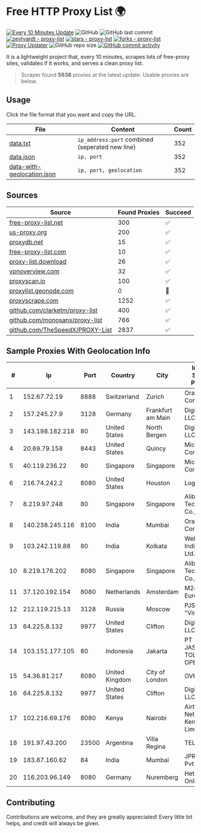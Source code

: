 
# Free HTTP Proxy List 🌍

[![Every 10 Minutes Update](https://github.com/mertguvencli/http-proxy-list/actions/workflows/main.yml/badge.svg?branch=main)](https://github.com/mertguvencli/http-proxy-list/actions/workflows/main.yml)
![GitHub](https://img.shields.io/github/license/mertguvencli/http-proxy-list)
![GitHub last commit](https://img.shields.io/github/last-commit/mertguvencli/http-proxy-list)
[![zevtyardt - proxy-list](https://img.shields.io/static/v1?label=zevtyardt&message=proxy-list&color=blue&logo=github)](https://github.com/zevtyardt/proxy-list "Go to GitHub repo")
[![stars - proxy-list](https://img.shields.io/github/stars/zevtyardt/proxy-list?style=social)](https://github.com/zevtyardt/proxy-list)
[![forks - proxy-list](https://img.shields.io/github/forks/zevtyardt/proxy-list?style=social)](https://github.com/zevtyardt/proxy-list)
[![Proxy Updater](https://github.com/zevtyardt/proxy-list/workflows/Proxy%20Updater/badge.svg)](https://github.com/zevtyardt/proxy-list/actions?query=workflow:"Proxy+Updater")
![GitHub repo size](https://img.shields.io/github/repo-size/zevtyardt/proxy-list)
[![GitHub commit activity](https://img.shields.io/github/commit-activity/m/zevtyardt/proxy-list?logo=commits)](https://github.com/zevtyardt/proxy-list/commits/main)

It is a lightweight project that, every 10 minutes, scrapes lots of free-proxy sites, validates if it works, and serves a clean proxy list.

> Scraper found **5938** proxies at the latest update. Usable proxies are below.

## Usage

Click the file format that you want and copy the URL.

|File|Content|Count|
|----|-------|-----|
|[data.txt](https://raw.githubusercontent.com/mertguvencli/http-proxy-list/main/proxy-list/data.txt)|`ip_address:port` combined (seperated new line)|352|
|[data.json](https://raw.githubusercontent.com/mertguvencli/http-proxy-list/main/proxy-list/data.json)|`ip, port`|352|
|[data-with-geolocation.json](https://raw.githubusercontent.com/mertguvencli/http-proxy-list/main/proxy-list/data-with-geolocation.json)|`ip, port, geolocation`|352|

## Sources

|Source|Found Proxies|Succeed|
|------|-------------|-------|
|[free-proxy-list.net](https://free-proxy-list.net)|300|✅|
|[us-proxy.org](https://www.us-proxy.org)|200|✅|
|[proxydb.net](http://proxydb.net)|15|✅|
|[free-proxy-list.com](https://free-proxy-list.com/?page=&port=&type%5B%5D=http&type%5B%5D=https&up_time=0&search=Search)|10|✅|
|[proxy-list.download](https://www.proxy-list.download/HTTP)|26|✅|
|[vpnoverview.com](https://vpnoverview.com/privacy/anonymous-browsing/free-proxy-servers)|32|✅|
|[proxyscan.io](https://www.proxyscan.io)|100|✅|
|[proxylist.geonode.com](https://proxylist.geonode.com/api/proxy-list?limit=300&page=1&sort_by=lastChecked&sort_type=desc&protocols=http,https)|0|🚫|
|[proxyscrape.com](https://api.proxyscrape.com/v2/?request=displayproxies&protocol=http&timeout=10000&country=all&ssl=all&anonymity=all)|1252|✅|
|[github.com/clarketm/proxy-list](https://raw.githubusercontent.com/clarketm/proxy-list/master/proxy-list-raw.txt)|400|✅|
|[github.com/monosans/proxy-list](https://raw.githubusercontent.com/monosans/proxy-list/main/proxies/http.txt)|766|✅|
|[github.com/TheSpeedX/PROXY-List](https://raw.githubusercontent.com/TheSpeedX/PROXY-List/master/http.txt)|2837|✅|


## Sample Proxies With Geolocation Info

|#|Ip|Port|Country|City|Internet Service Provider|
|-|--|----|-------|----|-------------------------|
|1|152.67.72.19|8888|Switzerland|Zurich|Oracle Corporation|
|2|157.245.27.9|3128|Germany|Frankfurt am Main|DigitalOcean, LLC|
|3|143.198.182.218|80|United States|North Bergen|DigitalOcean, LLC|
|4|20.69.79.158|8443|United States|Quincy|Microsoft Corporation|
|5|40.119.236.22|80|Singapore|Singapore|Microsoft Corporation|
|6|216.74.242.2|8080|United States|Houston|Logix|
|7|8.219.97.248|80|Singapore|Singapore|Alibaba (US) Technology Co., Ltd.|
|8|140.238.245.116|8100|India|Mumbai|Oracle Corporation|
|9|103.242.119.88|80|India|Kolkata|Web Werks India Pvt. Ltd.|
|10|8.219.176.202|8080|Singapore|Singapore|Alibaba (US) Technology Co., Ltd.|
|11|37.120.192.154|8080|Netherlands|Amsterdam|M247 Europe SRL|
|12|212.119.215.13|3128|Russia|Moscow|PJSC "Vimpelcom"|
|13|64.225.8.132|9977|United States|Clifton|DigitalOcean, LLC|
|14|103.151.177.105|80|Indonesia|Jakarta|PT JASAMARGA TOLLROAD OPERATOR|
|15|54.36.81.217|8080|United Kingdom|City of London|OVH SAS|
|16|64.225.8.132|9977|United States|Clifton|DigitalOcean, LLC|
|17|102.216.69.176|8080|Kenya|Nairobi|Airtel Networks Kenya Limited|
|18|191.97.43.200|23500|Argentina|Villa Regina|TELCOCOM|
|19|183.87.160.62|84|India|Mumbai|JPR Digital Pvt Ltd|
|20|116.203.96.149|8080|Germany|Nuremberg|Hetzner Online GmbH|



## Contributing

Contributions are welcome, and they are greatly appreciated! Every
little bit helps, and credit will always be given.

